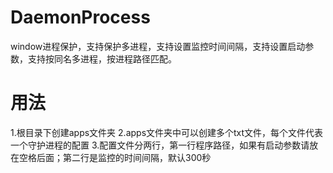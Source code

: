 # DaemonProcess
window进程保护，支持保护多进程，支持设置监控时间间隔，支持设置启动参数，支持按同名多进程，按进程路径匹配。
# 用法
1.根目录下创建apps文件夹
2.apps文件夹中可以创建多个txt文件，每个文件代表一个守护进程的配置
3.配置文件分两行，第一行程序路径，如果有启动参数请放在空格后面；第二行是监控的时间间隔，默认300秒

